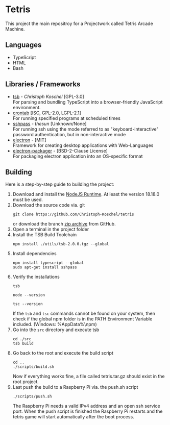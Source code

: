 # Tetris

This project the main repositroy for a Projectwork called Tetris Arcade Machine.

## Languages

- TypeScript
- HTML
- Bash

## Libraries / Frameworks

- [tsb](https://github.com/Christoph-Koschel/tsb) - _Christoph Koschel_ [GPL-3.0] \
  For parsing and bundling TypeScript into a browser-friendly JavaScript environment.
- [crontab](https://github.com/cronie-crond/cronie) [ISC, GPL-2.0, LGPL-2.1] \
  For running specified programs at scheduled times
- [sshpass](https://sourceforge.net/projects/sshpass/) - _thesun_ [Unknown/None] \
  For running ssh using the mode referred to as "keyboard-interactive" password authentication, but in non-interactive
  mode
- [electron](https://www.electronjs.org/) - [MIT] \
  Framework for creating desktop applications with Web-Languages
- [electron-packager](https://github.com/electron/packager) - [BSD-2-Clause License] \
  For packaging electron application into an OS-specific format

## Building

Here is a step-by-step guide to building the project:

1. Download and install the [NodeJS Runtime](https://nodejs.org/en). At least the version 18.18.0 must be used.
2. Download the source code
   via. git
   ```shell
   git clone https://github.com/Christoph-Koschel/tetris
   ```
   or download the branch [zip archive](https://github.com/Christoph-Koschel/tetris/archive/refs/heads/master.zip) from
   GitHub.
3. Open a terminal in the project folder
4. Install the TSB Build Toolchain
   ```shell
   npm install ./utils/tsb-2.0.0.tgz --global
   ```
5. Install dependencies
   ```shell
   npm install typescript --global
   sudo apt-get install sshpass
   ```  
6. Verify the installations
   ```shell
   tsb
   ```
   ```shell
   node --version
   ```
   ```shell
   tsc --version
   ```
   If the `tsb` and `tsc` commands cannot be found on your system, then check if the global npm folder is in the PATH
   Environment Variable included. (Windows: %AppData%\npm)
7. Go into the `src` directory and execute tsb
   ```shell
   cd ./src
   tsb build
   ```
8. Go back to the root and execute the build script
   ```shell
   cd ..
   ./scripts/build.sh
   ```
   Now if everything works fine, a file called tetris.tar.gz should exist in the root project.
9. Last push the build to a Raspberry Pi via. the push.sh script
   ```shell
   ./scripts/push.sh
   ```
   The Raspberry Pi needs a valid IPv4 address and an open ssh service port. When the push script is finished the
   Raspberry Pi restarts and the tetris game will start automatically after the boot process.